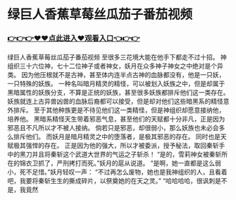 # 绿巨人香蕉草莓丝瓜茄子番茄视频

### <a href="https://github.com/xinfue/dunp/issues/2">👉👉👉♥♥点此进入♥观看入口👈👉👉</a>

绿巨人香蕉草莓丝瓜茄子番茄视频
至很多三花境大能在他手下都走不过十招。
    神组织三十六位神，七十二位神子或者神女，妖月在众多神子神女之中绝对是个异类。
    因为他压根就不是古神，甚至体内连半点古神的血脉都没有，他是一只妖，一只特殊的妖族。
    一种名叫暗月精灵的精怪，可以被划入妖族之中，但是却属于黑暗属性的妖族分支，不算是正统的妖族，甚至很多妖族都排斥他们这一类存在。
    妖族就连上古异兽凶兽的血脉后裔都可以接受，但是却对他们这些暗黑系的精怪意外排斥。
    至于其他种族更是不待见他们这一类精怪，但是神组织却愿意接纳他，培养他。
    黑暗系精怪天生带着邪恶气息，甚至他们的天赋都十分非凡，正是因为邪恶且不凡所以才不被人接纳。
    倘若只是邪恶，却很弱小，那么妖族也未必会多么排斥他们。
    而妖月是暗月精灵之中的堕落者，是极其邪恶的存在。
    同时也是天赋极其强悍的存在。
    正是因为他的强大，所以才被委派，授予秘法，取回秦斩手中的黑刀并且将秦斩这个武道大世界的气运之子斩杀！
    “是的，雪莉神女被秦斩所在的锦衣卫抓了，严刑拷打而死。”妖月的扈从说道。
    “是啊，她一直都是这么弱小，死不足惜。”妖月轻叹一声：
    “不过再怎么废物，她也是我神组织的人，且看着吧，我要将秦斩生生的撕成碎片，以祭奠她的在天之灵。”
    “哈哈哈哈，很讽刺是不是，我竟然
